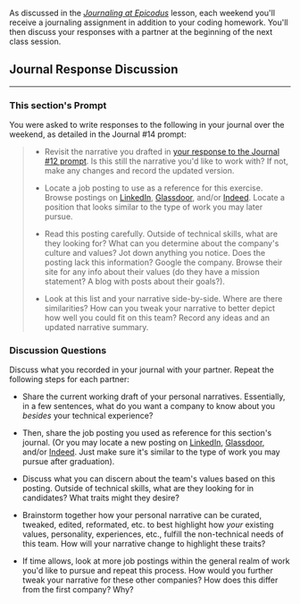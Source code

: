 As discussed in the _[Journaling at Epicodus](https://www.learnhowtoprogram.com/introduction-to-programming/git-html-and-css/homework-journaling-at-epicodus)_ lesson, each weekend you'll receive a journaling assignment in addition to your coding homework. You'll then discuss your responses with a partner at the beginning of the next class session.

## Journal Response Discussion
---

### This section's Prompt

You were asked to write responses to the following in your journal over the weekend, as detailed in the Journal #14 prompt:

> * Revisit the narrative you drafted in [your response to the Journal #12 prompt](https://www.learnhowtoprogram.com/journaling-curriculum/journal-prompts/journal-12). Is this still the narrative you'd like to work with? If not, make any changes and record the updated version.
>
> * Locate a job posting to use as a reference for this exercise. Browse postings on [LinkedIn](https://www.linkedin.com/jobs), [Glassdoor](https://www.glassdoor.com/index.htm), and/or [Indeed](https://www.indeed.com/l-Portland,-OR-jobs.html). Locate a position that looks similar to the type of work you may later pursue.
>
> * Read this posting carefully. Outside of technical skills, what are they looking for? What can you determine about the company's culture and values? Jot down anything you notice. Does the posting lack this information? Google the company. Browse their site for any info about their values (do they have a mission statement? A blog with posts about their goals?).
>
> * Look at this list and your narrative side-by-side. Where are there similarities? How can you tweak your narrative to better depict how well you could fit on this team? Record any ideas and an updated narrative summary.

### Discussion Questions

Discuss what you recorded in your journal with your partner. Repeat the following steps for each partner:

* Share the current working draft of your personal narratives. Essentially, in a few sentences, what do you want a company to know about you _besides_ your technical experience?

* Then, share the job posting you used as reference for this section's journal. (Or you may locate a new posting on [LinkedIn](https://www.linkedin.com/jobs), [Glassdoor](https://www.glassdoor.com/index.htm), and/or [Indeed](https://www.indeed.com/l-Portland,-OR-jobs.html). Just make sure it's similar to the type of work you may pursue after graduation).

* Discuss what you can discern about the team's values based on this posting. Outside of technical skills, what are they looking for in candidates? What traits might they desire?

* Brainstorm together how your personal narrative can be curated, tweaked, edited, reformated, etc. to best highlight how _your_ existing values, personality, experiences, etc., fulfill the non-technical needs of this team. How will your narrative change to highlight these traits?

* If time allows, look at more job postings within the general realm of work you'd like to pursue and repeat this process. How would you further tweak your narrative for these other companies? How does this differ from the first company? Why?
